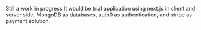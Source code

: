 Still a work in progress
It would be trial application using next.js in client and server side, MongoDB as databases, auth0 as authentication, and stripe as payment solution. 
